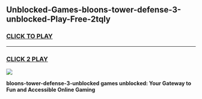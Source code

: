 
## Unblocked-Games-bloons-tower-defense-3-unblocked-Play-Free-2tqly
<h3>
<a href="https://premium76.site?title=bloons-tower-defense-3-unblocked&ref=12A">CLICK TO PLAY</a></h3>
<hr>

<h3>
<a href="https://premium76.site?title=bloons-tower-defense-3-unblocked&ref=12A">CLICK 2 PLAY</a>
  
</h3>

<a href="https://premium76.site?title=bloons-tower-defense-3-unblocked&ref=12A"><img src="https://clearcache.store/games.png"></a>


**bloons-tower-defense-3-unblocked games unblocked: Your Gateway to Fun and Accessible Online Gaming**
